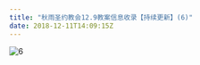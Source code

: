 ```yaml
---
title: "秋雨圣约教会12.9教案信息收录【持续更新】(6)"
date: 2018-12-11T14:09:15Z
---
```


![6](https://user-images.githubusercontent.com/37917810/49805930-5ef50000-fd91-11e8-83a0-fa123cbc7d1d.jpg)
